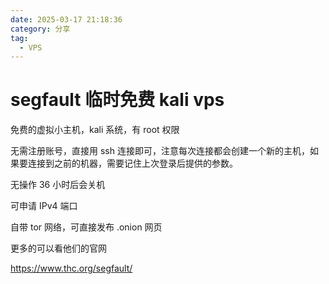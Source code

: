 ```yaml
---
date: 2025-03-17 21:18:36
category: 分享
tag: 
  - VPS
---
```


# segfault 临时免费 kali vps

免费的虚拟小主机，kali 系统，有 root 权限

无需注册账号，直接用 ssh 连接即可，注意每次连接都会创建一个新的主机，如果要连接到之前的机器，需要记住上次登录后提供的参数。

无操作 36 小时后会关机

可申请 IPv4 端口

自带 tor 网络，可直接发布 .onion 网页

更多的可以看他们的官网

https://www.thc.org/segfault/